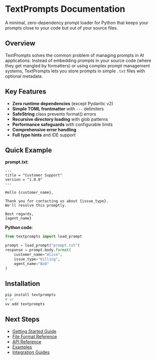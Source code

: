 # TextPrompts Documentation

A minimal, zero-dependency prompt loader for Python that keeps your prompts close to your code but out of your source files.

## Overview

TextPrompts solves the common problem of managing prompts in AI applications. Instead of embedding prompts in your source code (where they get mangled by formatters) or using complex prompt management systems, TextPrompts lets you store prompts in simple `.txt` files with optional metadata.

## Key Features

- **Zero runtime dependencies** (except Pydantic v2)
- **Simple TOML frontmatter** with `---` delimiters
- **SafeString** class prevents format() errors
- **Recursive directory loading** with glob patterns
- **Performance safeguards** with configurable limits
- **Comprehensive error handling**
- **Full type hints** and IDE support

## Quick Example

**prompt.txt**:
```
---
title = "Customer Support"
version = "1.0.0"
---

Hello {customer_name},

Thank you for contacting us about {issue_type}.
We'll resolve this promptly.

Best regards,
{agent_name}
```

**Python code**:
```python
from textprompts import load_prompt

prompt = load_prompt("prompt.txt")
response = prompt.body.format(
    customer_name="Alice",
    issue_type="billing",
    agent_name="Bob"
)
```

## Installation

```bash
pip install textprompts
# or
uv add textprompts
```

## Next Steps

- [Getting Started Guide](getting-started.md)
- [File Format Reference](file-format.md)
- [API Reference](api-reference.md)
- [Examples](examples.md)
- [Integration Guides](integrations.md)